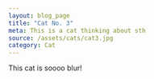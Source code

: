 ```yaml
---
layout: blog_page
title: "Cat No. 3"
meta: This is a cat thinking about sth
source: /assets/cats/cat3.jpg
category: Cat
---
```


This cat is soooo blur!